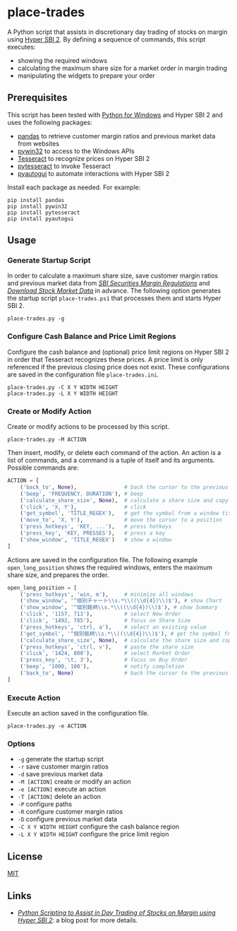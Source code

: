 # place-trades #

<!-- Python script that assists in day trading of stocks on margin
using Hyper SBI 2 -->

<!-- hypersbi2 pandas pyautogui pytesseract python pywin32 tesseract
-->

A Python script that assists in discretionary day trading of stocks on
margin using [Hyper SBI
2](https://go.sbisec.co.jp/lp/lp_hyper_sbi2_211112.html).  By defining
a sequence of commands, this script executes:

  * showing the required windows
  * calculating the maximum share size for a market order in margin
    trading
  * manipulating the widgets to prepare your order

## Prerequisites ##

This script has been tested with [Python for
Windows](https://www.python.org/downloads/windows/) and Hyper SBI 2
and uses the following packages:

  * [pandas](https://pandas.pydata.org/) to retrieve customer margin
    ratios and previous market data from websites
  * [pywin32](https://github.com/mhammond/pywin32) to access to the
    Windows APIs
  * [Tesseract](https://tesseract-ocr.github.io/) to recognize prices
    on Hyper SBI 2
  * [pytesseract](https://github.com/madmaze/pytesseract) to invoke
    Tesseract
  * [pyautogui](https://pyautogui.readthedocs.io/en/latest/index.html)
    to automate interactions with Hyper SBI 2

Install each package as needed.  For example:

``` shell
pip install pandas
pip install pywin32
pip install pytesseract
pip install pyautogui
```

## Usage ##

### Generate Startup Script ###

In order to calculate a maximum share size, save customer margin
ratios and previous market data from [*SBI Securities Margin
Regulations*](https://search.sbisec.co.jp/v2/popwin/attention/stock/margin_M29.html)
and [*Download Stock Market Data*](https://kabudata-dll.com/) in
advance.  The following option generates the startup script
`place-trades.ps1` that processes them and starts Hyper SBI 2.

``` shell
place-trades.py -g
```

### Configure Cash Balance and Price Limit Regions ###

Configure the cash balance and (optional) price limit regions on Hyper
SBI 2 in order that Tesseract recognizes these prices.  A price limit
is only referenced if the previous closing price does not exist.
These configurations are saved in the configuration file
`place-trades.ini`.

``` shell
place-trades.py -C X Y WIDTH HEIGHT
place-trades.py -L X Y WIDTH HEIGHT
```

### Create or Modify Action ###

Create or modify actions to be processed by this script.

``` shell
place-trades.py -M ACTION
```

Then insert, modify, or delete each command of the action.  An action
is a list of commands, and a command is a tuple of itself and its
arguments.  Possible commands are:

``` python
ACTION = [
    ('back_to', None),               # back the cursor to the previous position
    ('beep', 'FREQUENCY, DURATION'), # beep
    ('calculate_share_size', None),  # calculate a share size and copy it
    ('click', 'X, Y'),               # click
    ('get_symbol', 'TITLE_REGEX'),   # get the symbol from a window title
    ('move_to', 'X, Y'),             # move the cursor to a position
    ('press_hotkeys', 'KEY, ...'),   # press hotkeys
    ('press_key', 'KEY, PRESSES'),   # press a key
    ('show_window', 'TITLE_REGEX')   # show a window
]
```

Actions are saved in the configuration file.  The following example
`open_long_position` shows the required windows, enters the maximum
share size, and prepares the order.

``` python
open_long_position = [
    ('press_hotkeys', 'win, m'),     # minimize all windows
    ('show_window', '^個別チャート\\s.*\\((\\d{4})\\)$'), # show Chart
    ('show_window', '^個別銘柄\\s.*\\((\\d{4})\\)$'), # show Summary
    ('click', '1157, 713'),          # select New Order
    ('click', '1492, 785'),          # focus on Share Size
    ('press_hotkeys', 'ctrl, a'),    # select an existing value
    ('get_symbol', '^個別銘柄\\s.*\\((\\d{4})\\)$'), # get the symbol from Summary
    ('calculate_share_size', None),  # calculate the share size and copy it
    ('press_hotkeys', 'ctrl, v'),    # paste the share size
    ('click', '1424, 808'),          # select Market Order
    ('press_key', '\t, 3'),          # focus on Buy Order
    ('beep', '1000, 100'),           # notify completion
    ('back_to', None)                # back the cursor to the previous position
]
```

### Execute Action ###

Execute an action saved in the configuration file.

``` shell
place-trades.py -e ACTION
```

### Options ###

  * `-g` generate the startup script
  * `-r` save customer margin ratios
  * `-d` save previous market data
  * `-M [ACTION]` create or modify an action
  * `-e [ACTION]` execute an action
  * `-T [ACTION]` delete an action
  * `-P` configure paths
  * `-R` configure customer margin ratios
  * `-D` configure previous market data
  * `-C X Y WIDTH HEIGHT` configure the cash balance region
  * `-L X Y WIDTH HEIGHT` configure the price limit region

## License ##

[MIT](LICENSE.md)

## Links ##

  * [*Python Scripting to Assist in Day Trading of Stocks on Margin
    using Hyper SBI 2*](): a blog post for more details.

